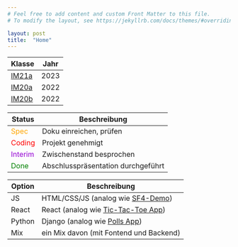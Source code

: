 ```yaml
---
# Feel free to add content and custom Front Matter to this file.
# To modify the layout, see https://jekyllrb.com/docs/themes/#overriding-theme-defaults

layout: post
title:  "Home"
---
```


| Klasse          | Jahr |
| --------------- | ---- |
| [IM21a](im21a)  | 2023 |
| [IM20a](im20a)  | 2022 |
| [IM20b](im20b)  | 2022 |

| Status         | Beschreibung                       |
| -------------- | ---------------------------------- |
| <o>Spec</o>    | Doku einreichen, prüfen            |
| <r>Coding</r>  | Projekt genehmigt                  |
| <v>Interim</v> | Zwischenstand besprochen           |
| <g>Done<g/>    | Abschlusspräsentation durchgeführt |

<style>
r { color: Red }
o { color: Orange }
g { color: Green }
v { color: Darkviolet }
</style>

| Option   | Beschreibung                               |
| -------- | ------------------------------------------ |
| JS       | HTML/CSS/JS (analog wie [SF4-Demo][1])     |
| React    | React (analog wie [Tic-Tac-Toe App][2])    |
| Python   | Django (analog wie [Polls App][3])         |
| Mix      | ein Mix davon (mit Fontend und Backend)    |

[1]: https://never-drive.github.io/s4f-demo/
[2]: https://tic-tac-toe-game-eadrfabjmq-oa.a.run.app/
[3]: https://polls-app-eadrfabjmq-oa.a.run.app/
